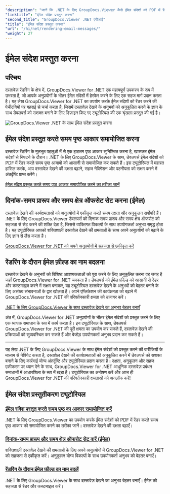```yaml
---
"description": "जानें कि .NET के लिए GroupDocs.Viewer कैसे ईमेल संदेशों को PDF में रेंडर करना आसान बनाता है। पेज का आकार समायोजित करना, DateTime फ़ॉर्मेट सेट करना और फ़ील्ड का नाम कुशलतापूर्वक बदलना सीखें।"
"linktitle": "ईमेल संदेश प्रस्तुत करना"
"second_title": "GroupDocs.Viewer .NET एपीआई"
"title": "ईमेल संदेश प्रस्तुत करना"
"url": "/hi/net/rendering-email-messages/"
"weight": 27
---
```


# ईमेल संदेश प्रस्तुत करना

## परिचय

दस्तावेज़ रेंडरिंग के क्षेत्र में, GroupDocs.Viewer for .NET एक महत्वपूर्ण उपकरण के रूप में उभरता है, जो आपके अनुप्रयोगों के भीतर ईमेल संदेशों में हेरफेर करने के लिए एक सहज मार्ग प्रदान करता है। यह लेख GroupDocs.Viewer for .NET का उपयोग करके ईमेल संदेशों को रेंडर करने की पेचीदगियों पर गहराई से चर्चा करता है, जिसमें दस्तावेज़ देखने के अनुभवों को अनुकूलित करने के ज्ञान के साथ डेवलपर्स को सशक्त बनाने के लिए डिज़ाइन किए गए ट्यूटोरियल की एक श्रृंखला प्रस्तुत की गई है।

![GroupDocs.Viewer .NET के साथ ईमेल संदेश प्रस्तुत करना](/viewer/rendering-email-messages/image.png)

## ईमेल संदेश प्रस्तुत करते समय पृष्ठ आकार समायोजित करना

दस्तावेज़ रेंडरिंग के मूलभूत पहलुओं में से एक इष्टतम पृष्ठ आकार सुनिश्चित करना है, खासकर ईमेल संदेशों से निपटने के दौरान। .NET के लिए GroupDocs.Viewer के साथ, डेवलपर्स ईमेल संदेशों को PDF में रेंडर करते समय पृष्ठ आयामों को आसानी से समायोजित कर सकते हैं। इस ट्यूटोरियल में महारत हासिल करके, आप दस्तावेज़ देखने की दक्षता बढ़ाने, सहज नेविगेशन और पठनीयता को सक्षम करने में अंतर्दृष्टि प्राप्त करेंगे।

[ईमेल संदेश प्रस्तुत करते समय पृष्ठ आकार समायोजित करने का तरीका जानें](./adjust-page-size-email/)

## दिनांक-समय प्रारूप और समय क्षेत्र ऑफसेट सेट करना (ईमेल)

दस्तावेज़ देखने की कार्यक्षमताओं को अनुप्रयोगों में एकीकृत करते समय दक्षता और अनुकूलन सर्वोपरि हैं। .NET के लिए GroupDocs.Viewer डेवलपर्स को दिनांक समय प्रारूप और समय क्षेत्र ऑफसेट को सहजता से सेट करने की शक्ति देता है, जिससे व्यक्तिगत विकल्पों के साथ उपयोगकर्ता अनुभव समृद्ध होता है। यह ट्यूटोरियल आपको शक्तिशाली दस्तावेज़ देखने की क्षमताओं के साथ अपने अनुप्रयोगों को बढ़ाने के लिए ज्ञान से लैस करता है।

[GroupDocs.Viewer for .NET को अपने अनुप्रयोगों में सहजता से एकीकृत करें](./set-date-time-format-offset-email/)

## रेंडरिंग के दौरान ईमेल फ़ील्ड का नाम बदलना

दस्तावेज़ देखने के अनुभवों को विशिष्ट आवश्यकताओं को पूरा करने के लिए अनुकूलित करना वह जगह है जहाँ GroupDocs.Viewer for .NET चमकता है। डेवलपर्स को ईमेल फ़ील्ड को आसानी से रेंडर और कस्टमाइज़ करने में सक्षम बनाकर, यह ट्यूटोरियल दस्तावेज़ देखने के अनुभवों को बेहतर बनाने के लिए असंख्य संभावनाओं के द्वार खोलता है। अपने एप्लिकेशन की कार्यक्षमता को बढ़ाने में GroupDocs.Viewer for .NET की परिवर्तनकारी क्षमता को उजागर करें।

[.NET के लिए GroupDocs.Viewer के साथ दस्तावेज़ देखने का अनुभव बेहतर बनाएँ](./rename-email-fields/)

अंत में, GroupDocs.Viewer for .NET अनुप्रयोगों के भीतर ईमेल संदेशों को प्रस्तुत करने के लिए एक व्यापक समाधान के रूप में कार्य करता है। इन ट्यूटोरियल के साथ, डेवलपर्स GroupDocs.Viewer for .NET की पूरी क्षमता का उपयोग कर सकते हैं, दस्तावेज़ देखने की प्रक्रियाओं को सुव्यवस्थित कर सकते हैं और बेजोड़ उपयोगकर्ता अनुभव प्रदान कर सकते हैं।

--- 

यह लेख .NET के लिए GroupDocs.Viewer के साथ ईमेल संदेशों को प्रस्तुत करने की बारीकियों के माध्यम से नेविगेट करता है, दस्तावेज़ देखने की कार्यक्षमताओं को अनुकूलित करने में डेवलपर्स को सशक्त बनाने के लिए कार्रवाई योग्य अंतर्दृष्टि और ट्यूटोरियल प्रदान करता है। दक्षता, अनुकूलन और सहज एकीकरण पर ध्यान देने के साथ, GroupDocs.Viewer for .NET आधुनिक दस्तावेज़ प्रबंधन समाधानों में आधारशिला के रूप में खड़ा है। ट्यूटोरियल का अन्वेषण करें और आज ही GroupDocs.Viewer for .NET की परिवर्तनकारी क्षमताओं को अनलॉक करें!
## ईमेल संदेश प्रस्तुतीकरण ट्यूटोरियल
### [ईमेल संदेश प्रस्तुत करते समय पृष्ठ का आकार समायोजित करें](./adjust-page-size-email/)
.NET के लिए GroupDocs.Viewer का उपयोग करके ईमेल संदेशों को PDF में रेंडर करते समय पृष्ठ आकार को समायोजित करने का तरीका जानें। दस्तावेज़ देखने की दक्षता बढ़ाएँ।
### [दिनांक-समय प्रारूप और समय क्षेत्र ऑफसेट सेट करें (ईमेल)](./set-date-time-format-offset-email/)
शक्तिशाली दस्तावेज़ देखने की क्षमताओं के लिए अपने अनुप्रयोगों में GroupDocs.Viewer for .NET को सहजता से एकीकृत करें। अनुकूलन योग्य विकल्पों के साथ उपयोगकर्ता अनुभव को बेहतर बनाएँ।
### [रेंडरिंग के दौरान ईमेल फ़ील्ड का नाम बदलें](./rename-email-fields/)
.NET के लिए GroupDocs.Viewer के साथ दस्तावेज़ देखने का अनुभव बेहतर बनाएँ। ईमेल को सहजता से रेंडर और कस्टमाइज़ करें।